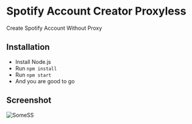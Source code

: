 # Spotify Account Creator Proxyless
 Create Spotify Account Without Proxy

## Installation
- Install Node.js
- Run ```npm install```
- Run ```npm start```
- And you are good to go

## Screenshot
![SomeSS](https://i.ibb.co/KXc2b2S/output-onlinepngtools.png)

